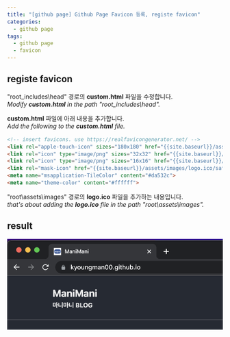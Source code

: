 ```yaml
---
title: "[github page] Github Page Favicon 등록, registe favicon"
categories:
  - github page
tags:
  - github page
  - favicon
---
```


## registe favicon

"root\_includes\head\" 경로의 **custom.html** 파일을 수정합니다.   
*Modify **custom.html** in the path "root\_includes\head\".*



**custom.html** 파일에 아래 내용을 추가합니다.   
*Add the following to the **custom.html** file.*


```html
<!-- insert favicons. use https://realfavicongenerator.net/ -->
<link rel="apple-touch-icon" sizes="180x180" href="{{site.baseurl}}/assets/images/logo.ico/apple-touch-icon.png">
<link rel="icon" type="image/png" sizes="32x32" href="{{site.baseurl}}/assets/images/logo.ico">
<link rel="icon" type="image/png" sizes="16x16" href="{{site.baseurl}}/assets/images/logo.ico">
<link rel="mask-icon" href="{{site.baseurl}}/assets/images/logo.ico/safari-pinned-tab.svg" color="#5bbad5">
<meta name="msapplication-TileColor" content="#da532c">
<meta name="theme-color" content="#ffffff">

```


"root\assets\images\" 경로의 **logo.ico** 파일을 추가하는 내용입니다.  
*that's about adding the **logo.ico** file in the path "root\assets\images\".*



## result
![set define on](/assets/images/favicon_1.png)